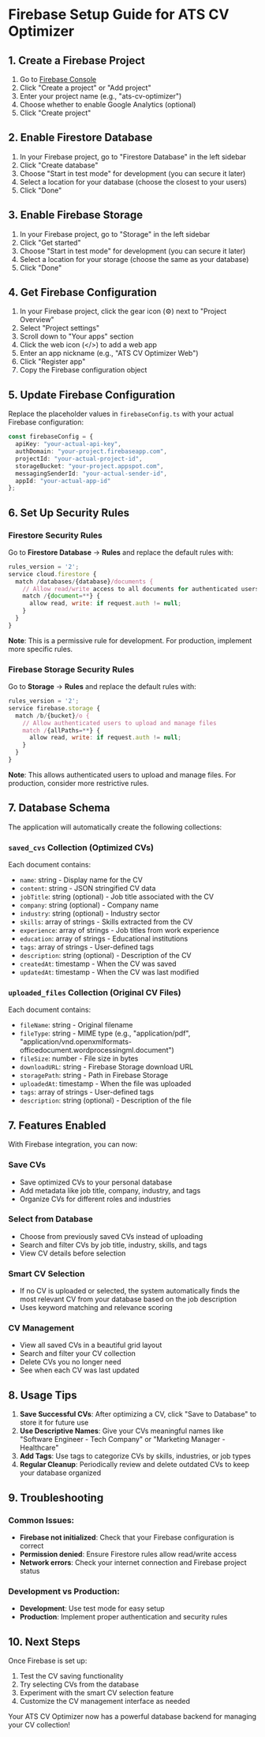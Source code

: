 # Firebase Setup Guide for ATS CV Optimizer

## 1. Create a Firebase Project

1. Go to [Firebase Console](https://console.firebase.google.com/)
2. Click "Create a project" or "Add project"
3. Enter your project name (e.g., "ats-cv-optimizer")
4. Choose whether to enable Google Analytics (optional)
5. Click "Create project"

## 2. Enable Firestore Database

1. In your Firebase project, go to "Firestore Database" in the left sidebar
2. Click "Create database"
3. Choose "Start in test mode" for development (you can secure it later)
4. Select a location for your database (choose the closest to your users)
5. Click "Done"

## 3. Enable Firebase Storage

1. In your Firebase project, go to "Storage" in the left sidebar
2. Click "Get started"
3. Choose "Start in test mode" for development (you can secure it later)
4. Select a location for your storage (choose the same as your database)
5. Click "Done"

## 4. Get Firebase Configuration

1. In your Firebase project, click the gear icon (⚙️) next to "Project Overview"
2. Select "Project settings"
3. Scroll down to "Your apps" section
4. Click the web icon (</>) to add a web app
5. Enter an app nickname (e.g., "ATS CV Optimizer Web")
6. Click "Register app"
7. Copy the Firebase configuration object

## 5. Update Firebase Configuration

Replace the placeholder values in `firebaseConfig.ts` with your actual Firebase configuration:

```typescript
const firebaseConfig = {
  apiKey: "your-actual-api-key",
  authDomain: "your-project.firebaseapp.com",
  projectId: "your-actual-project-id",
  storageBucket: "your-project.appspot.com",
  messagingSenderId: "your-actual-sender-id",
  appId: "your-actual-app-id"
};
```

## 6. Set Up Security Rules

### Firestore Security Rules

Go to **Firestore Database** → **Rules** and replace the default rules with:

```javascript
rules_version = '2';
service cloud.firestore {
  match /databases/{database}/documents {
    // Allow read/write access to all documents for authenticated users
    match /{document=**} {
      allow read, write: if request.auth != null;
    }
  }
}
```

**Note**: This is a permissive rule for development. For production, implement more specific rules.

### Firebase Storage Security Rules

Go to **Storage** → **Rules** and replace the default rules with:

```javascript
rules_version = '2';
service firebase.storage {
  match /b/{bucket}/o {
    // Allow authenticated users to upload and manage files
    match /{allPaths=**} {
      allow read, write: if request.auth != null;
    }
  }
}
```

**Note**: This allows authenticated users to upload and manage files. For production, consider more restrictive rules.

## 7. Database Schema

The application will automatically create the following collections:

### `saved_cvs` Collection (Optimized CVs)
Each document contains:
- `name`: string - Display name for the CV
- `content`: string - JSON stringified CV data
- `jobTitle`: string (optional) - Job title associated with the CV
- `company`: string (optional) - Company name
- `industry`: string (optional) - Industry sector
- `skills`: array of strings - Skills extracted from the CV
- `experience`: array of strings - Job titles from work experience
- `education`: array of strings - Educational institutions
- `tags`: array of strings - User-defined tags
- `description`: string (optional) - Description of the CV
- `createdAt`: timestamp - When the CV was saved
- `updatedAt`: timestamp - When the CV was last modified

### `uploaded_files` Collection (Original CV Files)
Each document contains:
- `fileName`: string - Original filename
- `fileType`: string - MIME type (e.g., "application/pdf", "application/vnd.openxmlformats-officedocument.wordprocessingml.document")
- `fileSize`: number - File size in bytes
- `downloadURL`: string - Firebase Storage download URL
- `storagePath`: string - Path in Firebase Storage
- `uploadedAt`: timestamp - When the file was uploaded
- `tags`: array of strings - User-defined tags
- `description`: string (optional) - Description of the file

## 7. Features Enabled

With Firebase integration, you can now:

### Save CVs
- Save optimized CVs to your personal database
- Add metadata like job title, company, industry, and tags
- Organize CVs for different roles and industries

### Select from Database
- Choose from previously saved CVs instead of uploading
- Search and filter CVs by job title, industry, skills, and tags
- View CV details before selection

### Smart CV Selection
- If no CV is uploaded or selected, the system automatically finds the most relevant CV from your database based on the job description
- Uses keyword matching and relevance scoring

### CV Management
- View all saved CVs in a beautiful grid layout
- Search and filter your CV collection
- Delete CVs you no longer need
- See when each CV was last updated

## 8. Usage Tips

1. **Save Successful CVs**: After optimizing a CV, click "Save to Database" to store it for future use
2. **Use Descriptive Names**: Give your CVs meaningful names like "Software Engineer - Tech Company" or "Marketing Manager - Healthcare"
3. **Add Tags**: Use tags to categorize CVs by skills, industries, or job types
4. **Regular Cleanup**: Periodically review and delete outdated CVs to keep your database organized

## 9. Troubleshooting

### Common Issues:
- **Firebase not initialized**: Check that your Firebase configuration is correct
- **Permission denied**: Ensure Firestore rules allow read/write access
- **Network errors**: Check your internet connection and Firebase project status

### Development vs Production:
- **Development**: Use test mode for easy setup
- **Production**: Implement proper authentication and security rules

## 10. Next Steps

Once Firebase is set up:
1. Test the CV saving functionality
2. Try selecting CVs from the database
3. Experiment with the smart CV selection feature
4. Customize the CV management interface as needed

Your ATS CV Optimizer now has a powerful database backend for managing your CV collection!
